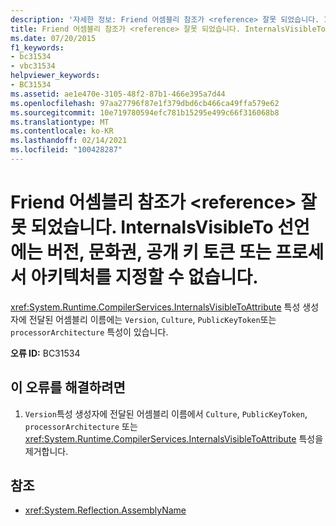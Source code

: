 ```yaml
---
description: '자세한 정보: Friend 어셈블리 참조가 <reference> 잘못 되었습니다. InternalsVisibleTo 선언에는 버전, 문화권, 공개 키 토큰 또는 프로세서 아키텍처를 지정할 수 없습니다.'
title: Friend 어셈블리 참조가 <reference> 잘못 되었습니다. InternalsVisibleTo 선언에는 버전, 문화권, 공개 키 토큰 또는 프로세서 아키텍처를 지정할 수 없습니다.
ms.date: 07/20/2015
f1_keywords:
- bc31534
- vbc31534
helpviewer_keywords:
- BC31534
ms.assetid: ae1e470e-3105-48f2-87b1-466e395a7d44
ms.openlocfilehash: 97aa27796f87e1f379dbd6cb466ca49ffa579e62
ms.sourcegitcommit: 10e719780594efc781b15295e499c66f316068b8
ms.translationtype: MT
ms.contentlocale: ko-KR
ms.lasthandoff: 02/14/2021
ms.locfileid: "100428287"
---
```

# <a name="friend-assembly-reference-reference-is-invalid-internalsvisibleto-declarations-cannot-have-a-version-culture-public-key-token-or-processor-architecture-specified"></a>Friend 어셈블리 참조가 \<reference> 잘못 되었습니다. InternalsVisibleTo 선언에는 버전, 문화권, 공개 키 토큰 또는 프로세서 아키텍처를 지정할 수 없습니다.

<xref:System.Runtime.CompilerServices.InternalsVisibleToAttribute> 특성 생성자에 전달된 어셈블리 이름에는 `Version`, `Culture`, `PublicKeyToken`또는 `processorArchitecture` 특성이 있습니다.  
  
 **오류 ID:** BC31534  
  
## <a name="to-correct-this-error"></a>이 오류를 해결하려면  
  
1. `Version`특성 생성자에 전달된 어셈블리 이름에서 `Culture`, `PublicKeyToken`, `processorArchitecture` 또는 <xref:System.Runtime.CompilerServices.InternalsVisibleToAttribute> 특성을 제거합니다.  
  
## <a name="see-also"></a>참조

- <xref:System.Reflection.AssemblyName>
